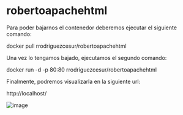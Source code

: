 # robertoapachehtml

Para poder bajarnos el contenedor deberemos ejecutar el siguiente comando:

docker pull rrodriguezcesur/robertoapachehtml

Una vez lo tengamos bajado, ejecutamos el segundo comando:

docker run -d -p 80:80 rrodriguezcesur/robertoapachehtml

Finalmente, podremos visualizarla en la siguiente url:

http://localhost/

![image](https://user-images.githubusercontent.com/104421218/206673910-e0fb2397-faf2-45af-9323-1bae9bbd9fdc.png)
